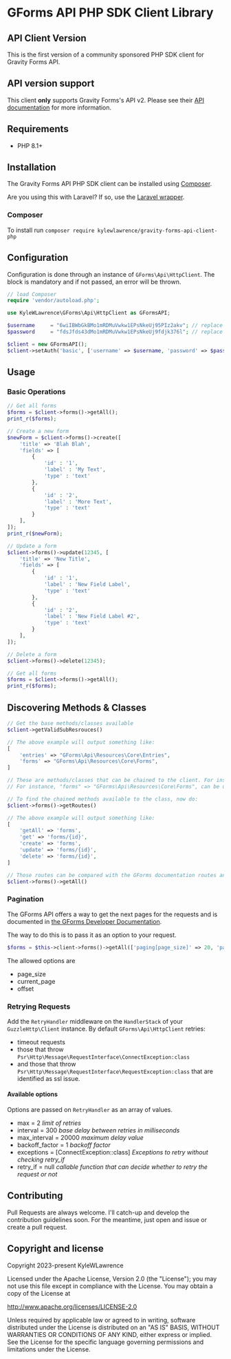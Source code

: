 # GForms API PHP SDK Client Library #

## API Client Version

This is the first version of a community sponsored PHP SDK client for Gravity Forms API.

## API version support

This client **only** supports Gravity Forms's API v2.  Please see their [API documentation](https://docs.gravityforms.com/rest-api-v2/) for more information.

## Requirements
* PHP 8.1+

## Installation

The Gravity Forms API PHP SDK client can be installed using [Composer](https://packagist.org/packages/kylewlawrence/gravity-forms-api-client-php).

Are you using this with Laravel? If so, use the [Laravel wrapper](https://github.com/KyleWLawrence/gravity-forms-laravel).

### Composer

To install run `composer require kylewlawrence/gravity-forms-api-client-php`

## Configuration

Configuration is done through an instance of `GForms\Api\HttpClient`.
The block is mandatory and if not passed, an error will be thrown.

``` php
// load Composer
require 'vendor/autoload.php';

use KyleWLawrence\GForms\Api\HttpClient as GFormsAPI;

$username     = "6wiIBWbGkBMo1mRDMuVwkw1EPsNkeUj95PIz2akv"; // replace this with your Gravity Forms api username
$password     = "fdsJfds43dMo1mRDMuVwkw1EPsNkeUj9fdjk376l"; // replace this with your Gravity Forms api password

$client = new GFormsAPI();
$client->setAuth('basic', ['username' => $username, 'password' => $password]);
```

## Usage

### Basic Operations

``` php
// Get all forms
$forms = $client->forms()->getAll();
print_r($forms);

// Create a new form
$newForm = $client->forms()->create([
    'title' => 'Blah Blah',                          
    'fields' => [
        {
            'id' : '1',
            'label' : 'My Text',
            'type' : 'text'
        },
        {
            'id' : '2',
            'label' : 'More Text',
            'type' : 'text'
        }
    ],
]);
print_r($newForm);

// Update a form
$client->forms()->update(12345, [
    'title' => 'New Title',
    'fields' => [
        {
            'id' : '1',
            'label' : 'New Field Label',
            'type' : 'text'
        },
        {
            'id' : '2',
            'label' : 'New Field Label #2',
            'type' : 'text'
        }
    ],
]);

// Delete a form
$client->forms()->delete(12345);

// Get all forms
$forms = $client->forms()->getAll();
print_r($forms);
```

## Discovering Methods & Classes

``` php
// Get the base methods/classes available
$client->getValidSubResrouces()

// The above example will output something like:
[
    'entries' => "GForms\Api\Resources\Core\Entries",
    'forms' => "GForms\Api\Resources\Core\Forms",
]

// These are methods/classes that can be chained to the client. For instance:
// For instance, "forms" => "GForms\Api\Resources\Core\Forms", can be used as $client->forms()

// To find the chained methods available to the class, now do:
$client->forms()->getRoutes()

// The above example will output something like:
[
    'getAll' => 'forms',
    'get' => 'forms/{id}',
    'create' => 'forms',
    'update' => 'forms/{id}',
    'delete' => 'forms/{id}',
]

// Those routes can be compared with the GForms documentation routes and run as chained methods such as the below command to get all sites:
$client->forms()->getAll()
```

### Pagination

The GForms API offers a way to get the next pages for the requests and is documented in [the GForms Developer Documentation](https://docs.gravityforms.com/rest-api-v2/#h-use-paging).

The way to do this is to pass it as an option to your request.

``` php
$forms = $this->client->forms()->getAll(['paging[page_size]' => 20, 'paging[current_page]' => 1]);
```

The allowed options are
* page_size
* current_page
* offset

### Retrying Requests

Add the `RetryHandler` middleware on the `HandlerStack` of your `GuzzleHttp\Client` instance. By default `GForms\Api\HttpClient` 
retries: 
* timeout requests
* those that throw `Psr\Http\Message\RequestInterface\ConnectException:class`
* and those that throw `Psr\Http\Message\RequestInterface\RequestException:class` that are identified as ssl issue.

#### Available options

Options are passed on `RetryHandler` as an array of values.

* max = 2 _limit of retries_
* interval = 300 _base delay between retries in milliseconds_
* max_interval = 20000 _maximum delay value_
* backoff_factor = 1 _backoff factor_
* exceptions = [ConnectException::class] _Exceptions to retry without checking retry_if_
* retry_if = null _callable function that can decide whether to retry the request or not_

## Contributing

Pull Requests are always welcome. I'll catch-up and develop the contribution guidelines soon. For the meantime, just open and issue or create a pull request.

## Copyright and license

Copyright 2023-present KyleWLawrence

Licensed under the Apache License, Version 2.0 (the "License"); you may not use this file except in compliance with the License.
You may obtain a copy of the License at

http://www.apache.org/licenses/LICENSE-2.0

Unless required by applicable law or agreed to in writing, software distributed under the License is distributed on an "AS IS" BASIS, WITHOUT WARRANTIES OR CONDITIONS OF ANY KIND, either express or implied. See the License for the specific language governing permissions and limitations under the License.
